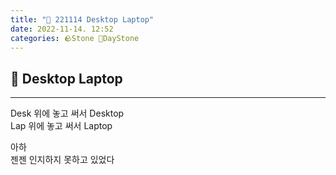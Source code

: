 ```yaml
---
title: "🌱 221114 Desktop Laptop"
date: 2022-11-14. 12:52
categories: 🪨Stone 🌱DayStone
---
```


## 🗿 Desktop Laptop

---

Desk 위에 놓고 써서 Desktop  
Lap 위에 놓고 써서 Laptop  

아하  
젠젠 인지하지 못하고 있었다
